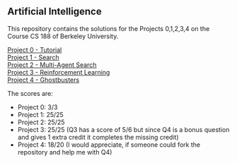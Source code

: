 ## Artificial Intelligence

This repository contains the solutions for the Projects 0,1,2,3,4 on the Course CS 188 of Berkeley University.

[Project 0 - Tutorial](https://inst.eecs.berkeley.edu/~cs188/fa23/projects/proj0/)<br>
[Project 1 - Search](https://inst.eecs.berkeley.edu/~cs188/fa23/projects/proj1/)<br>
[Project 2 - Multi-Agent Search](https://inst.eecs.berkeley.edu/~cs188/fa23/projects/proj2/)<br>
[Project 3 - Reinforcement Learning](https://inst.eecs.berkeley.edu/~cs188/fa23/projects/proj3/)<br>
[Project 4 - Ghostbusters](https://inst.eecs.berkeley.edu/~cs188/fa23/projects/proj4/)<br>

The scores are:
- Project 0: 3/3
- Project 1: 25/25
- Project 2: 25/25
- Project 3: 25/25 (Q3 has a score of 5/6 but since Q4 is a bonus question and gives 1 extra credit it completes the missing credit)
- Project 4: 18/20 (I would appreciate, if someone could fork the repository and help me with Q4)
